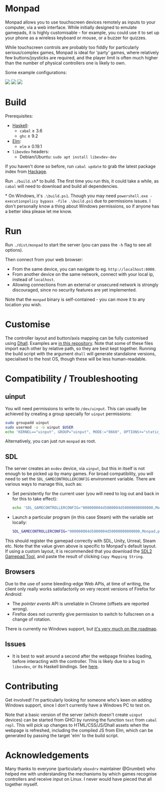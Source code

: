
# Monpad

Monpad allows you to use touchscreen devices remotely as inputs to your computer, via a web interface. While initially designed to emulate gamepads, it is highly customisable - for example, you could use it to set up your phone as a wireless keyboard or mouse, or a buzzer for quizzes.

While touchscreen controls are probably too fiddly for particularly serious/complex games, Monpad is ideal for 'party' games, where relatively few buttons/joysticks are required, and the player limit is often much higher than the number of physical controllers one is likely to own.

Some example configurations:

![](screenshots/default.png)
![](screenshots/numpad.png)
![](screenshots/sliders.png)

# Build

Prerequisites:

- [Haskell](https://www.haskell.org/):
    - `cabal` ≥ 3.6
    - `ghc` ≥ 9.2
- [Elm](https://elm-lang.org/):
    - `elm` ≥ 0.19.1
- `libevdev` headers:
    - Debian/Ubuntu: `sudo apt install libevdev-dev`

If you haven't done so before, run `cabal update` to grab the latest package index from [Hackage](https://hackage.haskell.org/).

Run `./build.sh`* to build. The first time you run this, it could take a while, as `cabal` will need to download and build all dependencies.

\* On Windows, it's `.\build.ps1`. Though you may need `powershell.exe -executionpolicy bypass -file .\build.ps1` due to permissions issues. I don't personally know a thing about Windows permissions, so if anyone has a better idea please let me know.

# Run

Run `./dist/monpad` to start the server (you can pass the `-h` flag to see all options).

Then connect from your web browser:
- From the same device, you can navigate to eg. `http://localhost:8000`.
- From another device on the same network, connect with your local ip, instead of `localhost`.
- Allowing connections from an external or unsecured network is strongly discouraged, since no security features are yet implemented.

Note that the `monpad` binary is self-contained - you can move it to any location you wish.

# Customise

The controller layout and button/axis mapping can be fully customised using [Dhall](https://dhall-lang.org/). Examples are [in this repository](https://github.com/georgefst/monpad/tree/master/dhall). Note that some of these files import each other by relative path, so they are best kept together. Running the build script with the argument `dhall` will generate standalone versions, specialised to the host OS, though these will be less human-readable.

# Compatibility / Troubleshooting

## uinput

You will need permissions to write to `/dev/uinput`. This can usually be achieved by creating a group specially for `uinput` permissions:
```bash
sudo groupadd uinput
sudo usermod -a -G uinput $USER
echo 'KERNEL=="uinput", GROUP="uinput", MODE:="0660", OPTIONS+="static_node=uinput"' | sudo tee -a /etc/udev/rules.d/99-uinput.rules > /dev/null
```

Alternatively, you can just run `monpad` as root.

## SDL

The server creates an `evdev` device, via `uinput`, but this in itself is not enough to be picked up by many games. For broad compatibility, you will need to set the `SDL_GAMECONTROLLERCONFIG` environment variable. There are various ways to manage this, such as:

- Set persistently for the current user (you will need to log out and back in for this to take effect):
    ```bash
    echo 'SDL_GAMECONTROLLERCONFIG="000000004d5000004d50000000000000,Monpad,platform:Linux,a:b0,b:b1,x:b3,y:b2,guide:b4,leftx:a0,lefty:a1,"' >> ~/.profile
    ```
- Launch a particular program (in this case Steam) with the variable set locally:
    ```bash
    SDL_GAMECONTROLLERCONFIG="000000004d5000004d50000000000000,Monpad,platform:Linux,a:b0,b:b1,x:b3,y:b2,guide:b4,leftx:a0,lefty:a1," steam
    ```

This should register the gamepad correctly with SDL, Unity, Unreal, Steam etc. Note that the value given above is specific to Monpad's default layout. If using a custom layout, it is recommended that you download the [SDL2 Gamepad Tool](https://generalarcade.com/gamepadtool/), and paste the result of clicking `Copy Mapping String`.

## Browsers

Due to the use of some bleeding-edge Web APIs, at time of writing, the client only really works satisfactorily on very recent versions of Firefox for Android:
- The *pointer events* API is unreliable in Chrome (offsets are reported wrong).
- Firefox does not currently give permission to switch to fullscreen on a change of rotation.

There is currently no Windows support, but [it's very much on the roadmap](https://github.com/georgefst/monpad/issues/5).

## Issues

- It is best to wait around a second after the webpage finishes loading, before interacting with the controller. This is likely due to a bug in `libevdev`, or its Haskell bindings. See [here](https://github.com/georgefst/monpad/issues/2).

# Contributing

Get involved! I'm particularly looking for someone who's keen on adding Windows support, since I don't currently have a Windows PC to test on.

Note that a basic version of the server (which doesn't create `uinput` devices) can be started from GHCI by running the function `test` from `cabal repl`. This will pick up changes to HTML/CSS/JS/Dhall assets when the webpage is refreshed, including the compiled JS from Elm, which can be generated by passing the target 'elm' to the build script.

# Acknowledgements

Many thanks to everyone (particularly `xboxdrv` maintainer @Grumbel) who helped me with understanding the mechanisms by which games recognise controllers and receive input on Linux. I never would have pieced that all together myself.
